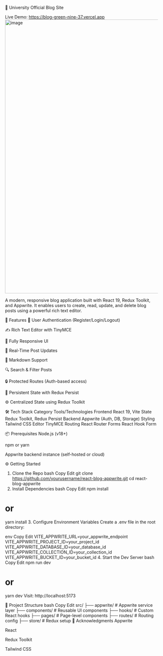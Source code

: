 🌿 University Official Blog Site

Live Demo: https://blog-green-nine-37.vercel.app
<img width="1891" height="899" alt="image" src="https://github.com/user-attachments/assets/fc0e5f21-56ec-4ac3-99ff-8a1c440bfe1d" />

A modern, responsive blog application built with React 19, Redux Toolkit, and Appwrite. It enables users to create, read, update, and delete blog posts using a powerful rich text editor.

🚀 Features
🔐 User Authentication (Register/Login/Logout)

✍️ Rich Text Editor with TinyMCE

📱 Fully Responsive UI

🔄 Real-Time Post Updates

📝 Markdown Support

🔍 Search & Filter Posts

🔒 Protected Routes (Auth-based access)

💾 Persistent State with Redux Persist

⚙️ Centralized State using Redux Toolkit

🛠 Tech Stack
Category	Tools/Technologies
Frontend	React 19, Vite
State	Redux Toolkit, Redux Persist
Backend	Appwrite (Auth, DB, Storage)
Styling	Tailwind CSS
Editor	TinyMCE
Routing	React Router
Forms	React Hook Form

📦 Prerequisites
Node.js (v18+)

npm or yarn

Appwrite backend instance (self-hosted or cloud)

⚙️ Getting Started
1. Clone the Repo
bash
Copy
Edit
git clone https://github.com/yourusername/react-blog-appwrite.git
cd react-blog-appwrite
2. Install Dependencies
bash
Copy
Edit
npm install
# or
yarn install
3. Configure Environment Variables
Create a .env file in the root directory:

env
Copy
Edit
VITE_APPWRITE_URL=your_appwrite_endpoint
VITE_APPWRITE_PROJECT_ID=your_project_id
VITE_APPWRITE_DATABASE_ID=your_database_id
VITE_APPWRITE_COLLECTION_ID=your_collection_id
VITE_APPWRITE_BUCKET_ID=your_bucket_id
4. Start the Dev Server
bash
Copy
Edit
npm run dev
# or
yarn dev
Visit: http://localhost:5173

📁 Project Structure
bash
Copy
Edit
src/
├── appwrite/       # Appwrite service layer
├── components/     # Reusable UI components
├── hooks/          # Custom React hooks
├── pages/          # Page-level components
├── routes/         # Routing config
├── store/          # Redux setup
🙌 Acknowledgments
Appwrite

React

Redux Toolkit

Tailwind CSS

